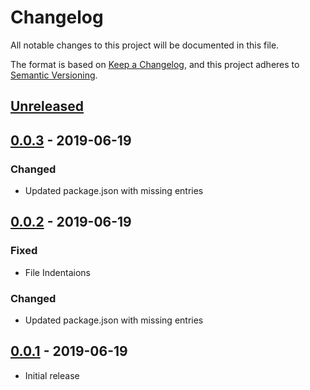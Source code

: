 # Changelog
All notable changes to this project will be documented in this file.

The format is based on [Keep a Changelog](https://keepachangelog.com/en/1.0.0/),
and this project adheres to [Semantic Versioning](https://semver.org/spec/v2.0.0.html).

## [Unreleased]

## [0.0.3] - 2019-06-19
### Changed
- Updated package.json with missing entries

## [0.0.2] - 2019-06-19
### Fixed
- File Indentaions

### Changed
- Updated package.json with missing entries

## [0.0.1] - 2019-06-19
- Initial release

[Unreleased]: https://github.com/higoka/php-cs-fixer/compare/v0.0.3...HEAD
[0.0.3]: https://github.com/higoka/php-cs-fixer/releases/tag/v0.0.3
[0.0.2]: https://github.com/higoka/php-cs-fixer/releases/tag/v0.0.2
[0.0.1]: https://github.com/higoka/php-cs-fixer/releases/tag/v0.0.1

